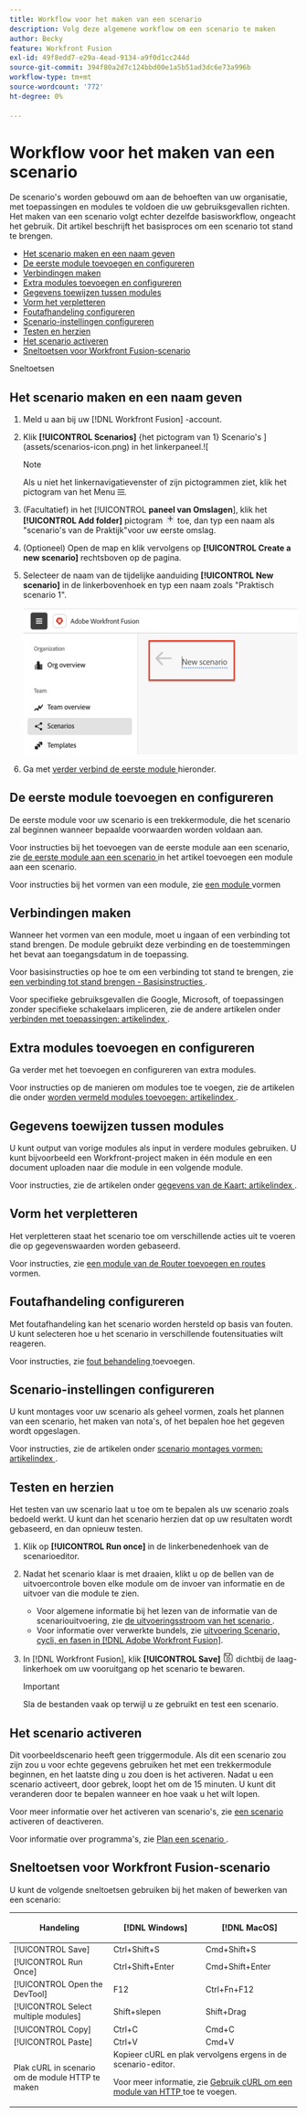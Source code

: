 ```yaml
---
title: Workflow voor het maken van een scenario
description: Volg deze algemene workflow om een scenario te maken
author: Becky
feature: Workfront Fusion
exl-id: 49f8edd7-e29a-4ead-9134-a9f0d1cc244d
source-git-commit: 394f80a2d7c124bbd00e1a5b51ad3dc6e73a996b
workflow-type: tm+mt
source-wordcount: '772'
ht-degree: 0%

---
```


# Workflow voor het maken van een scenario

De scenario&#39;s worden gebouwd om aan de behoeften van uw organisatie, met toepassingen en modules te voldoen die uw gebruiksgevallen richten. Het maken van een scenario volgt echter dezelfde basisworkflow, ongeacht het gebruik. Dit artikel beschrijft het basisproces om een scenario tot stand te brengen.


* [Het scenario maken en een naam geven](#create-and-name-the-scenario)
* [De eerste module toevoegen en configureren](#configure-the-first-module)
* [Verbindingen maken](#create-connections)
* [Extra modules toevoegen en configureren](#add-and-configure-additional-modules)
* [Gegevens toewijzen tussen modules](#map-data-between-modules)
* [Vorm het verpletteren](#configure-routing)
* [Foutafhandeling configureren](#configure-error-handling)
* [Scenario-instellingen configureren](#onfigure-scenario-settings)
* [Testen en herzien](#test-and-revise)
* [Het scenario activeren](#activate-the-scenario)
* [Sneltoetsen voor Workfront Fusion-scenario](#workfront-fusion-scenario-keyboard-shortcuts)

Sneltoetsen



## Het scenario maken en een naam geven

1. Meld u aan bij uw [!DNL Workfront Fusion] -account.
1. Klik **[!UICONTROL Scenarios]** {het pictogram van 1} Scenario&#39;s ](assets/scenarios-icon.png) in het linkerpaneel.![

   >[!NOTE]
   >
   >Als u niet het linkernavigatievenster of zijn pictogrammen ziet, klik het pictogram van het Menu ![ Menu ](assets/main-menu-icon-left-nav.png).

1. (Facultatief) in het [!UICONTROL **paneel van Omslagen**], klik het **[!UICONTROL Add folder]** pictogram ![ voeg omslagpictogram ](assets/add-folder-icon.png) toe, dan typ een naam als &quot;scenario&#39;s van de Praktijk&quot;voor uw eerste omslag.

1. (Optioneel) Open de map en klik vervolgens op **[!UICONTROL Create a new scenario]** rechtsboven op de pagina.

1. Selecteer de naam van de tijdelijke aanduiding **[!UICONTROL New scenario]** in de linkerbovenhoek en typ een naam zoals &quot;Praktisch scenario 1&quot;.

   ![ Naam het scenario ](assets/name-the-scenario.png)

1. Ga met [ verder verbind de eerste module ](#2-connect-the-first-module) hieronder.

## De eerste module toevoegen en configureren

De eerste module voor uw scenario is een trekkermodule, die het scenario zal beginnen wanneer bepaalde voorwaarden worden voldaan aan.

Voor instructies bij het toevoegen van de eerste module aan een scenario, zie [ de eerste module aan een scenario ](/help/workfront-fusion/create-scenarios/add-modules/add-a-module-basic.md#add-the-first-module-to-a-scenario) in het artikel toevoegen een module aan een scenario.

Voor instructies bij het vormen van een module, zie [ een module ](/help/workfront-fusion/create-scenarios/add-modules/configure-a-modules-settings.md) vormen

## Verbindingen maken

Wanneer het vormen van een module, moet u ingaan of een verbinding tot stand brengen. De module gebruikt deze verbinding en de toestemmingen het bevat aan toegangsdatum in de toepassing.

Voor basisinstructies op hoe te om een verbinding tot stand te brengen, zie [ een verbinding tot stand brengen - Basisinstructies ](/help/workfront-fusion/create-scenarios/connect-to-apps/connect-to-fusion-general.md).

Voor specifieke gebruiksgevallen die Google, Microsoft, of toepassingen zonder specifieke schakelaars impliceren, zie de andere artikelen onder [ verbinden met toepassingen: artikelindex ](/help/workfront-fusion/create-scenarios/connect-to-apps/connect-to-apps-toc.md).

## Extra modules toevoegen en configureren

Ga verder met het toevoegen en configureren van extra modules.

Voor instructies op de manieren om modules toe te voegen, zie de artikelen die onder [ worden vermeld modules toevoegen: artikelindex ](/help/workfront-fusion/create-scenarios/add-modules/add-modules-toc.md).

## Gegevens toewijzen tussen modules

U kunt output van vorige modules als input in verdere modules gebruiken. U kunt bijvoorbeeld een Workfront-project maken in één module en een document uploaden naar die module in een volgende module.

Voor instructies, zie de artikelen onder [ gegevens van de Kaart: artikelindex ](/help/workfront-fusion/create-scenarios/map-data/map-data-toc.md).

## Vorm het verpletteren

Het verpletteren staat het scenario toe om verschillende acties uit te voeren die op gegevenswaarden worden gebaseerd.

Voor instructies, zie [ een module van de Router toevoegen en routes ](/help/workfront-fusion/create-scenarios/add-modules/router-module.md) vormen.

## Foutafhandeling configureren

Met foutafhandeling kan het scenario worden hersteld op basis van fouten. U kunt selecteren hoe u het scenario in verschillende foutensituaties wilt reageren.

Voor instructies, zie [ fout behandeling ](/help/workfront-fusion/create-scenarios/config-error-handling/error-handling.md) toevoegen.

## Scenario-instellingen configureren

U kunt montages voor uw scenario als geheel vormen, zoals het plannen van een scenario, het maken van nota&#39;s, of het bepalen hoe het gegeven wordt opgeslagen.

Voor instructies, zie de artikelen onder [ scenario montages vormen: artikelindex ](/help/workfront-fusion/create-scenarios/config-scenarios-settings/config-scenario-settings-toc.md).

## Testen en herzien

Het testen van uw scenario laat u toe om te bepalen als uw scenario zoals bedoeld werkt. U kunt dan het scenario herzien dat op uw resultaten wordt gebaseerd, en dan opnieuw testen.

1. Klik op **[!UICONTROL Run once]** in de linkerbenedenhoek van de scenarioeditor.
1. Nadat het scenario klaar is met draaien, klikt u op de bellen van de uitvoercontrole boven elke module om de invoer van informatie en de uitvoer van die module te zien.

   * Voor algemene informatie bij het lezen van de informatie van de scenariouitvoering, zie [ de uitvoeringsstroom van het scenario ](/help/workfront-fusion/references/scenarios/scenario-execution-flow.md).
   * Voor informatie over verwerkte bundels, zie [ uitvoering Scenario, cycli, en fasen in  [!DNL Adobe Workfront Fusion]](/help/workfront-fusion/references/scenarios/scenario-execution-cycles-phases.md).

1. In [!DNL Workfront Fusion], klik **[!UICONTROL Save]** ![ sparen pictogram ](assets/save-icon.png) dichtbij de laag-linkerhoek om uw vooruitgang op het scenario te bewaren.

   >[!IMPORTANT]
   >
   >Sla de bestanden vaak op terwijl u ze gebruikt en test een scenario.

## Het scenario activeren

Dit voorbeeldscenario heeft geen triggermodule. Als dit een scenario zou zijn zou u voor echte gegevens gebruiken het met een trekkermodule beginnen, en het laatste ding u zou doen is het activeren. Nadat u een scenario activeert, door gebrek, loopt het om de 15 minuten. U kunt dit veranderen door te bepalen wanneer en hoe vaak u het wilt lopen.

Voor meer informatie over het activeren van scenario&#39;s, zie [ een scenario ](/help/workfront-fusion/manage-scenarios/activate-deactivate-scenarios.md) activeren of deactiveren.

Voor informatie over programma&#39;s, zie [ Plan een scenario ](/help/workfront-fusion/create-scenarios/config-scenarios-settings/schedule-a-scenario.md).

## Sneltoetsen voor Workfront Fusion-scenario

U kunt de volgende sneltoetsen gebruiken bij het maken of bewerken van een scenario:

<table style="table-layout:auto"> 
 <col data-mc-conditions=""> 
 <col data-mc-conditions=""> 
 <col data-mc-conditions=""> 
 <thead> 
  <tr> 
   <th> <p>Handeling</p> </th> 
   <th>[!DNL Windows]</th> 
   <th> <p>[!DNL MacOS]</p> </th> 
  </tr> 
 </thead> 
 <tbody> 
  <tr> 
   <td role="rowheader">[!UICONTROL Save] </td> 
   <td>Ctrl+Shift+S</td> 
   <td>Cmd+Shift+S</span> </td> 
  </tr> 
  <tr> 
   <td role="rowheader">[!UICONTROL Run Once]</td> 
   <td>Ctrl+Shift+Enter</td> 
   <td>Cmd+Shift+Enter </span> </td> 
  </tr> 
  <tr> 
   <td role="rowheader">[!UICONTROL Open the DevTool]</td> 
   <td>F12</td> 
   <td>Ctrl+Fn+F12 </span> </td> 
  </tr> 
  <tr> 
   <td role="rowheader">[!UICONTROL Select multiple modules]</td> 
   <td>Shift+slepen</td> 
   <td>Shift+Drag </span> </td> 
  </tr> 
  <tr> 
   <td role="rowheader">[!UICONTROL Copy]</td> 
   <td>Ctrl+C</td> 
   <td>Cmd+C</span> </td> 
  </tr> 
  <tr> 
   <td role="rowheader">[!UICONTROL Paste]</td> 
   <td>Ctrl+V</td> 
   <td>Cmd+V</span> </td> 
  </tr> 
  <tr> 
   <td role="rowheader">Plak cURL in scenario om de module HTTP te maken</td> 
   <td colspan="2">Kopieer cURL en plak vervolgens ergens in de scenario-editor.<p>Voor meer informatie, zie <a href="/help/workfront-fusion/create-scenarios/add-modules/use-curl-create-http.md"> Gebruik cURL om een module van HTTP </a> toe te voegen.</td> 
  </tr> 
 </tbody> 
</table>





